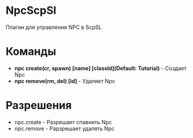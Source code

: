 # NpcScpSl
Плагин для управления NPC в ScpSL

# **Команды**

- **npc create(cr, spawn) [name] [classId](Default: Tutorial)** - Создает Npc
- **npc remove(rm, del) [id]** - Удаляет Npc

# **Разрешения**

- npc.create - Разрешает спавнить Npc
- npc.remove - Рарзрешает удалять Npc
